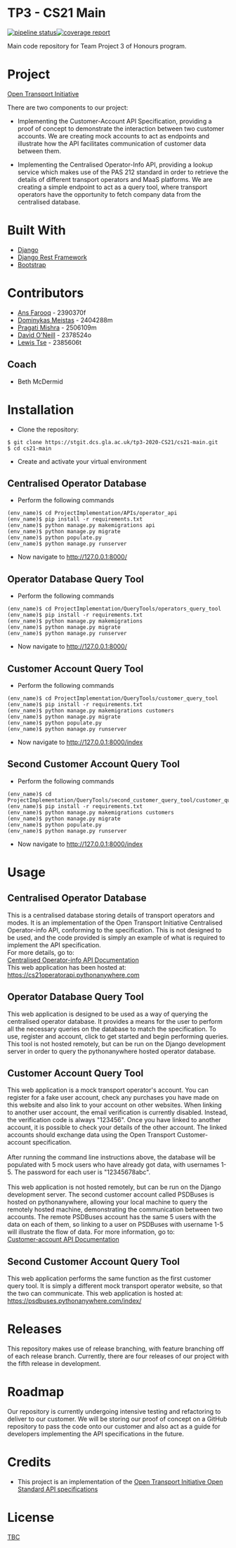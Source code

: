 # TP3 - CS21 Main
[![pipeline status](https://stgit.dcs.gla.ac.uk/tp3-2020-CS21/cs21-main/badges/master/pipeline.svg)](https://stgit.dcs.gla.ac.uk/tp3-2020-CS21/cs21-main/-/commits/master)[![coverage report](https://stgit.dcs.gla.ac.uk/tp3-2020-CS21/cs21-main/badges/master/coverage.svg)](https://stgit.dcs.gla.ac.uk/tp3-2020-CS21/cs21-main/-/commits/master)

Main code repository for Team Project 3 of Honours program.

# Project

[Open Transport Initiative](https://opentransport.co.uk/)

There are two components to our project:

* Implementing the Customer-Account API Specification, providing a proof of concept to demonstrate the interaction between two customer accounts.  We are creating mock accounts to act as endpoints and illustrate how the API facilitates communication of customer data between them.

* Implementing the Centralised Operator-Info API, providing  a lookup service which makes use of the PAS 212 standard in order to retrieve the details of different transport operators and MaaS platforms.  We are creating a simple endpoint to act as a query tool, where transport operators have the opportunity to fetch company data from the centralised database.

# Built With


* [Django](https://www.djangoproject.com/)
* [Django Rest Framework](https://www.django-rest-framework.org/)
* [Bootstrap](https://getbootstrap.com/)



# Contributors

* [Ans Farooq](mailto:2390370f@student.gla.ac.uk) - 2390370f
* [Dominykas Meistas](mailto:2404288m@student.gla.ac.uk) - 2404288m
* [Pragati Mishra](mailto:2506109m@student.gla.ac.uk) - 2506109m
* [David O'Neill](mailto:2378524o@student.gla.ac.uk) - 2378524o
* [Lewis Tse](mailto:2385606t@student.gla.ac.uk) - 2385606t

## Coach

* Beth McDermid

# Installation

* Clone the repository:
```shell
$ git clone https://stgit.dcs.gla.ac.uk/tp3-2020-CS21/cs21-main.git
$ cd cs21-main
```
* Create and activate your virtual environment


## Centralised Operator Database
* Perform the following commands
```shell
(env_name)$ cd ProjectImplementation/APIs/operator_api
(env_name)$ pip install -r requirements.txt
(env_name)$ python manage.py makemigrations api
(env_name)$ python manage.py migrate
(env_name)$ python populate.py
(env_name)$ python manage.py runserver
```
* Now navigate to http://127.0.0.1:8000/


## Operator Database Query Tool
* Perform the following commands
```shell
(env_name)$ cd ProjectImplementation/QueryTools/operators_query_tool
(env_name)$ pip install -r requirements.txt
(env_name)$ python manage.py makemigrations
(env_name)$ python manage.py migrate
(env_name)$ python manage.py runserver
```
* Now navigate to http://127.0.0.1:8000/

## Customer Account Query Tool
* Perform the following commands
```shell
(env_name)$ cd ProjectImplementation/QueryTools/customer_query_tool
(env_name)$ pip install -r requirements.txt
(env_name)$ python manage.py makemigrations customers
(env_name)$ python manage.py migrate
(env_name)$ python populate.py
(env_name)$ python manage.py runserver
```
* Now navigate to http://127.0.0.1:8000/index

## Second Customer Account Query Tool
* Perform the following commands
```shell
(env_name)$ cd ProjectImplementation/QueryTools/second_customer_query_tool/customer_query_tool
(env_name)$ pip install -r requirements.txt
(env_name)$ python manage.py makemigrations customers
(env_name)$ python manage.py migrate
(env_name)$ python populate.py
(env_name)$ python manage.py runserver
```
* Now navigate to http://127.0.0.1:8000/index

# Usage

## Centralised Operator Database

This is a centralised database storing details of transport operators and modes.  It is an implementation of the Open Transport Initiative Centralised Operator-info API, conforming to the specification.  This is not designed to be used, and the code provided is simply an example of what is required to implement the API specification.  
For more details, go to:<br/>
[Centralised Operator-info API Documentation](https://app.swaggerhub.com/apis/open-transport/operator-info/1.1.0)</br>
This web application has been hosted at:</br>
https://cs21operatorapi.pythonanywhere.com

## Operator Database Query Tool

This web application is designed to be used as a way of querying the centralised operator database.  It provides a means for the user to perform all the necessary queries on the database to match the specification.  To use, register and account, click to get started and begin performing queries.  This tool is not hosted remotely, but can be run on the Django development server in order to query the pythonanywhere hosted operator database.

## Customer Account Query Tool

This web application is a mock transport operator's account.  You can register for a fake user account, check any purchases you have made on this website and also link to your account on other websites.  When linking to another user account, the email verification is currently disabled.  Instead, the verification code is always "123456".  Once you have linked to another account, it is possible to check your details of the other account.  The linked accounts should exchange data using the Open Transport Customer-account specification.</br></br>
After running the command line instructions above, the database will be populated with 5 mock users who have already got data, with usernames 1-5.  The password for each user is "12345678abc".</br></br>
This web application is not hosted remotely, but can be run on the Django development server.  The second customer account called PSDBuses is hosted on pythonanywhere, allowing your local machine to query the remotely hosted machine, demonstrating the communication between two accounts.  The remote PSDBuses account has the same 5 users with the data on each of them, so linking to a user on PSDBuses with username 1-5 will illustrate the flow of data.  For more information, go to:</br>
[Customer-account API Documentation](https://app.swaggerhub.com/apis/open-transport/customer-account/)


## Second Customer Account Query Tool

This web application performs the same function as the first customer query tool.  It is simply a different mock transport operator website, so that the two can communicate.  This web application is hosted at:</br>
https://psdbuses.pythonanywhere.com/index/

# Releases

This repository makes use of release branching, with feature branching off of each release branch.  Currently, there are four releases of our project with the fifth release in development.


# Roadmap

Our repository is currently undergoing intensive testing and refactoring to deliver to our customer.  We will be storing our proof of concept on a GitHub repository to pass the code onto our customer and also act as a guide for developers implementing the API specifications in the future.

# Credits

* This project is an implementation of the [Open Transport Initiative Open Standard API specifications](https://opentransport.co.uk/open-standard/)

# License

[TBC]()
